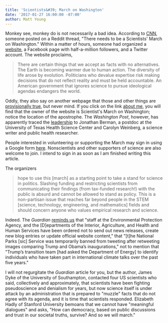 ```yaml
---
title: 'Scientists&#39; March on Washington'
date: '2017-01-27 16:00:00 -07:00' 
author: Matt Young
---
```


Monkey see, monkey do is not necessarily a bad idea. According to [CNN](http://www.cnn.com/2017/01/25/politics/scientists-march-dc-trnd/index.html), someone posted on a Reddit thread, "There needs to be a Scientists' March on Washington." Within a matter of hours, someone had organized a [website](http://www.scientistsmarchonwashington.com/), a Facebook page with half-a-million followers, and a Twitter account. The website proclaims,

>There are certain things that we accept as facts with no alternatives.  The Earth is becoming warmer due to human action.  The diversity of life arose by evolution.  Politicians who devalue expertise risk making decisions that do not reflect reality and must be held accountable.  An American government that ignores science to pursue ideological agendas endangers the world.

Oddly, they also say on another webpage that those and other things are [provisionally true](http://www.scientistsmarchonwashington.com/p/we-accept-following-as-provisionally.html), but never mind. If you click on the link [about me](https://www.blogger.com/profile/00499970256933197782), you will find that the owner of the website is Scientist's March on Washington; notice the location of the apostrophe. The *Washington Post*, however, has apparently traced the [leadership](https://www.washingtonpost.com/news/speaking-of-science/wp/2017/01/24/are-scientists-going-to-march-on-washington) to Jonathan Berman, a postdoc at the University of Texas Health Science Center and Carolyn Weinberg, a science writer and public health researcher. 

People interested in volunteering or supporting the March may sign in using a Google form [here](https://docs.google.com/forms/d/e/1FAIpQLSfAJE3Tm8rFRtAyaZ_7fySER8Xi-AWMDEMlnj286ZG3Fp-TOQ/viewform). Nonscientists and other supporters of science are also welcome to join. I intend to sign in as soon as I am finished writing this article.

The organizers

>hope to use this [march] as a starting point to take a stand for science in politics.  Slashing funding and restricting scientists from communicating their findings (from tax-funded research!) with the public is absurd and cannot be allowed to stand as policy.  This is a non-partisan issue that reaches far beyond people in the STEM [science, technology, engineering, and mathematics] fields and should concern anyone who values empirical research and science.  

Indeed. The *Guardian* [reminds us](https://www.theguardian.com/science/blog/2017/jan/27/scientists-are-planning-to-march-on-washington-heres-why) that "staff at the Environmental Protection Agency, and the [D]epartments of the Interior, Agriculture, and Health and Human Services have been ordered not to send out news releases, create new blog entries or update official website content," that "[t]he National Parks [sic] Service was temporarily banned from tweeting after retweeting images comparing Trump and Obama’s inaugurations," not to mention that "Trump’s transition team [had asked the Department of Energy] to identify individuals who have taken part in international climate talks over the past five years."

I will not regurgitate the *Guardian* article for you, but the author, James Dyke of the University of Southampton, contacted four US scientists who said, collectively and approximately, that scientists have been fighting pseudoscience and denialism for years, but now science itself is under attack by an administration that is prepared to "muzzle" facts that do not agree with its agenda, and it is time that scientists responded. Elizabeth Hadly of Stanford University bemoans that we cannot have "meaningful dialogues" and asks, "How can democracy, based on public discussions and trust in our societal truths, survive? And so we will march."
